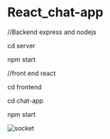# React_chat-app

//Backend express and nodejs


cd server

npm start


//front end react

cd frontend

cd chat-app

npm start



![socket](https://user-images.githubusercontent.com/65504920/140619512-2c78efd7-88a3-4c28-8599-aa9fc9efa6f4.png)
